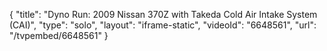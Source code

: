 {
    "title": "Dyno Run: 2009 Nissan 370Z with Takeda Cold Air Intake System (CAI)",
    "type": "solo",
    "layout": "iframe-static",
    "videoId": "6648561",
    "url": "\/tvpembed\/6648561"
}